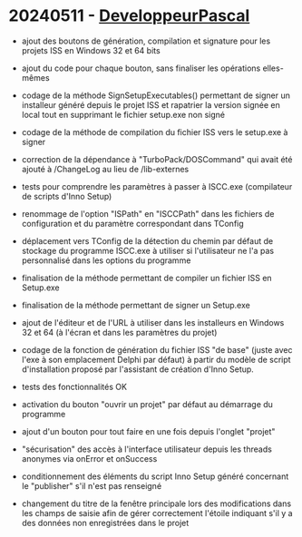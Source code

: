 # 20240511 - [DeveloppeurPascal](https://github.com/DeveloppeurPascal)

* ajout des boutons de génération, compilation et signature pour les projets ISS en Windows 32 et 64 bits
* ajout du code pour chaque bouton, sans finaliser les opérations elles-mêmes
* codage de la méthode SignSetupExecutables() permettant de signer un installeur généré depuis le projet ISS et rapatrier la version signée en local tout en supprimant le fichier setup.exe non signé
* codage de la méthode de compilation du fichier ISS vers le setup.exe à signer
* correction de la dépendance à "TurboPack/DOSCommand" qui avait été ajouté à /ChangeLog au lieu de /lib-externes
* tests pour comprendre les paramètres à passer à ISCC.exe (compilateur de scripts d'Inno Setup)
* renommage de l'option "ISPath" en "ISCCPath" dans les fichiers de configuration et du paramètre correspondant dans TConfig
* déplacement vers TConfig de la détection du chemin par défaut de stockage du programme ISCC.exe à utiliser si l'utilisateur ne l'a pas personnalisé dans les options du programme
* finalisation de la méthode permettant de compiler un fichier ISS en Setup.exe
* finalisation de la méthode permettant de signer un Setup.exe
* ajout de l'éditeur et de l'URL à utiliser dans les installeurs en Windows 32 et 64 (à l'écran et dans les paramètres du projet)
* codage de la fonction de génération du fichier ISS "de base" (juste avec l'exe à son emplacement Delphi par défaut) à partir du modèle de script d'installation proposé par l'assistant de création d'Inno Setup.

* tests des fonctionnalités OK

* activation du bouton "ouvrir un projet" par défaut au démarrage du programme
* ajout d'un bouton pour tout faire en une fois depuis l'onglet "projet"
* "sécurisation" des accès à l'interface utilisateur depuis les threads anonymes via onError et onSuccess
* conditionnement des éléments du script Inno Setup généré concernant le "publisher" s'il n'est pas renseigné

* changement du titre de la fenêtre principale lors des modifications dans les champs de saisie afin de gérer correctement l'étoile indiquant s'il y a des données non enregistrées dans le projet

